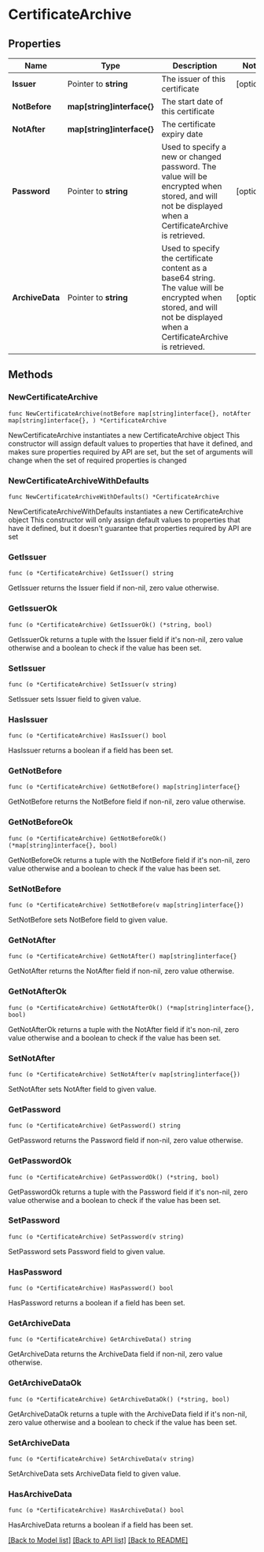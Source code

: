 # CertificateArchive

## Properties

Name | Type | Description | Notes
------------ | ------------- | ------------- | -------------
**Issuer** | Pointer to **string** | The issuer of this certificate | [optional] 
**NotBefore** | **map[string]interface{}** | The start date of this certificate | 
**NotAfter** | **map[string]interface{}** | The certificate expiry date | 
**Password** | Pointer to **string** | Used to specify a new or changed password. The value will be encrypted when stored, and will not be displayed when a CertificateArchive is retrieved. | [optional] 
**ArchiveData** | Pointer to **string** | Used to specify the certificate content as a base64 string. The value will be encrypted when stored, and will not be displayed when a CertificateArchive is retrieved. | [optional] 

## Methods

### NewCertificateArchive

`func NewCertificateArchive(notBefore map[string]interface{}, notAfter map[string]interface{}, ) *CertificateArchive`

NewCertificateArchive instantiates a new CertificateArchive object
This constructor will assign default values to properties that have it defined,
and makes sure properties required by API are set, but the set of arguments
will change when the set of required properties is changed

### NewCertificateArchiveWithDefaults

`func NewCertificateArchiveWithDefaults() *CertificateArchive`

NewCertificateArchiveWithDefaults instantiates a new CertificateArchive object
This constructor will only assign default values to properties that have it defined,
but it doesn't guarantee that properties required by API are set

### GetIssuer

`func (o *CertificateArchive) GetIssuer() string`

GetIssuer returns the Issuer field if non-nil, zero value otherwise.

### GetIssuerOk

`func (o *CertificateArchive) GetIssuerOk() (*string, bool)`

GetIssuerOk returns a tuple with the Issuer field if it's non-nil, zero value otherwise
and a boolean to check if the value has been set.

### SetIssuer

`func (o *CertificateArchive) SetIssuer(v string)`

SetIssuer sets Issuer field to given value.

### HasIssuer

`func (o *CertificateArchive) HasIssuer() bool`

HasIssuer returns a boolean if a field has been set.

### GetNotBefore

`func (o *CertificateArchive) GetNotBefore() map[string]interface{}`

GetNotBefore returns the NotBefore field if non-nil, zero value otherwise.

### GetNotBeforeOk

`func (o *CertificateArchive) GetNotBeforeOk() (*map[string]interface{}, bool)`

GetNotBeforeOk returns a tuple with the NotBefore field if it's non-nil, zero value otherwise
and a boolean to check if the value has been set.

### SetNotBefore

`func (o *CertificateArchive) SetNotBefore(v map[string]interface{})`

SetNotBefore sets NotBefore field to given value.


### GetNotAfter

`func (o *CertificateArchive) GetNotAfter() map[string]interface{}`

GetNotAfter returns the NotAfter field if non-nil, zero value otherwise.

### GetNotAfterOk

`func (o *CertificateArchive) GetNotAfterOk() (*map[string]interface{}, bool)`

GetNotAfterOk returns a tuple with the NotAfter field if it's non-nil, zero value otherwise
and a boolean to check if the value has been set.

### SetNotAfter

`func (o *CertificateArchive) SetNotAfter(v map[string]interface{})`

SetNotAfter sets NotAfter field to given value.


### GetPassword

`func (o *CertificateArchive) GetPassword() string`

GetPassword returns the Password field if non-nil, zero value otherwise.

### GetPasswordOk

`func (o *CertificateArchive) GetPasswordOk() (*string, bool)`

GetPasswordOk returns a tuple with the Password field if it's non-nil, zero value otherwise
and a boolean to check if the value has been set.

### SetPassword

`func (o *CertificateArchive) SetPassword(v string)`

SetPassword sets Password field to given value.

### HasPassword

`func (o *CertificateArchive) HasPassword() bool`

HasPassword returns a boolean if a field has been set.

### GetArchiveData

`func (o *CertificateArchive) GetArchiveData() string`

GetArchiveData returns the ArchiveData field if non-nil, zero value otherwise.

### GetArchiveDataOk

`func (o *CertificateArchive) GetArchiveDataOk() (*string, bool)`

GetArchiveDataOk returns a tuple with the ArchiveData field if it's non-nil, zero value otherwise
and a boolean to check if the value has been set.

### SetArchiveData

`func (o *CertificateArchive) SetArchiveData(v string)`

SetArchiveData sets ArchiveData field to given value.

### HasArchiveData

`func (o *CertificateArchive) HasArchiveData() bool`

HasArchiveData returns a boolean if a field has been set.


[[Back to Model list]](../README.md#documentation-for-models) [[Back to API list]](../README.md#documentation-for-api-endpoints) [[Back to README]](../README.md)


